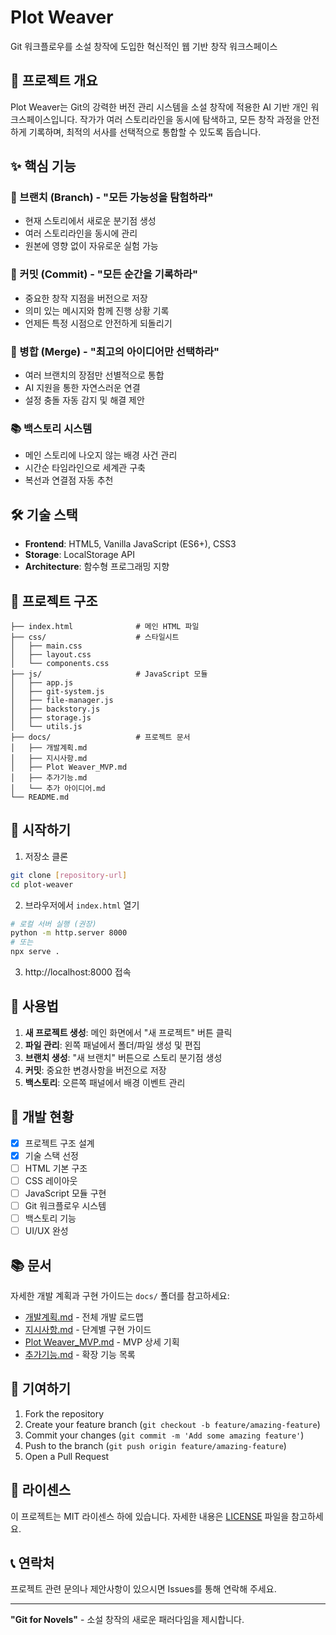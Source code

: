 # Plot Weaver

Git 워크플로우를 소설 창작에 도입한 혁신적인 웹 기반 창작 워크스페이스

## 🎯 프로젝트 개요

Plot Weaver는 Git의 강력한 버전 관리 시스템을 소설 창작에 적용한 AI 기반 개인 워크스페이스입니다. 작가가 여러 스토리라인을 동시에 탐색하고, 모든 창작 과정을 안전하게 기록하며, 최적의 서사를 선택적으로 통합할 수 있도록 돕습니다.

## ✨ 핵심 기능

### 🌿 브랜치 (Branch) - "모든 가능성을 탐험하라"
- 현재 스토리에서 새로운 분기점 생성
- 여러 스토리라인을 동시에 관리
- 원본에 영향 없이 자유로운 실험 가능

### 💾 커밋 (Commit) - "모든 순간을 기록하라"
- 중요한 창작 지점을 버전으로 저장
- 의미 있는 메시지와 함께 진행 상황 기록
- 언제든 특정 시점으로 안전하게 되돌리기

### 🔀 병합 (Merge) - "최고의 아이디어만 선택하라"
- 여러 브랜치의 장점만 선별적으로 통합
- AI 지원을 통한 자연스러운 연결
- 설정 충돌 자동 감지 및 해결 제안

### 📚 백스토리 시스템
- 메인 스토리에 나오지 않는 배경 사건 관리
- 시간순 타임라인으로 세계관 구축
- 복선과 연결점 자동 추천

## 🛠️ 기술 스택

- **Frontend**: HTML5, Vanilla JavaScript (ES6+), CSS3
- **Storage**: LocalStorage API
- **Architecture**: 함수형 프로그래밍 지향

## 📁 프로젝트 구조

```
├── index.html              # 메인 HTML 파일
├── css/                    # 스타일시트
│   ├── main.css
│   ├── layout.css
│   └── components.css
├── js/                     # JavaScript 모듈
│   ├── app.js
│   ├── git-system.js
│   ├── file-manager.js
│   ├── backstory.js
│   ├── storage.js
│   └── utils.js
├── docs/                   # 프로젝트 문서
│   ├── 개발계획.md
│   ├── 지시사항.md
│   ├── Plot Weaver_MVP.md
│   ├── 추가기능.md
│   └── 추가 아이디어.md
└── README.md
```

## 🚀 시작하기

1. 저장소 클론
```bash
git clone [repository-url]
cd plot-weaver
```

2. 브라우저에서 `index.html` 열기
```bash
# 로컬 서버 실행 (권장)
python -m http.server 8000
# 또는
npx serve .
```

3. http://localhost:8000 접속

## 📖 사용법

1. **새 프로젝트 생성**: 메인 화면에서 "새 프로젝트" 버튼 클릭
2. **파일 관리**: 왼쪽 패널에서 폴더/파일 생성 및 편집
3. **브랜치 생성**: "새 브랜치" 버튼으로 스토리 분기점 생성
4. **커밋**: 중요한 변경사항을 버전으로 저장
5. **백스토리**: 오른쪽 패널에서 배경 이벤트 관리

## 🎯 개발 현황

- [x] 프로젝트 구조 설계
- [x] 기술 스택 선정
- [ ] HTML 기본 구조
- [ ] CSS 레이아웃
- [ ] JavaScript 모듈 구현
- [ ] Git 워크플로우 시스템
- [ ] 백스토리 기능
- [ ] UI/UX 완성

## 📚 문서

자세한 개발 계획과 구현 가이드는 `docs/` 폴더를 참고하세요:

- [개발계획.md](docs/개발계획.md) - 전체 개발 로드맵
- [지시사항.md](docs/지시사항.md) - 단계별 구현 가이드
- [Plot Weaver_MVP.md](docs/Plot%20Weaver_MVP.md) - MVP 상세 기획
- [추가기능.md](docs/추가기능.md) - 확장 기능 목록

## 🤝 기여하기

1. Fork the repository
2. Create your feature branch (`git checkout -b feature/amazing-feature`)
3. Commit your changes (`git commit -m 'Add some amazing feature'`)
4. Push to the branch (`git push origin feature/amazing-feature`)
5. Open a Pull Request

## 📄 라이센스

이 프로젝트는 MIT 라이센스 하에 있습니다. 자세한 내용은 [LICENSE](LICENSE) 파일을 참고하세요.

## 📞 연락처

프로젝트 관련 문의나 제안사항이 있으시면 Issues를 통해 연락해 주세요.

---

**"Git for Novels"** - 소설 창작의 새로운 패러다임을 제시합니다.